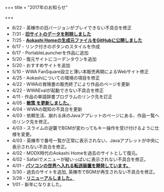 +++
title = "2017年のお知らせ"

+++

- 8/22 - 英棟市の旧バージョンがプレイできない不具合を修正
- 7/31 - [**旧サイトのデータを削除しました**](07_31.html)
- 7/25 - [**Aokashi Homeの生成元ファイルをGitHubに公開しました**](07_25.html)
- 6/17 - リンク付きのボタンのスタイルを作成
- 6/17 - PortableLauncherを作品に追加
- 5/20 - 復元サイトにコーデンタウンを追加
- 5/20 - おすすめサイトを追加
- 5/10 - WWA FanSquare設立と薄い本販売再開によるWebサイト修正
- 4/25 - Aokashiについての環境の項目を修正
- 4/22 - WWAの冒険書の販売終了により作品のページを更新
- 4/22 - WWAEvalが起動できない不具合を修正
- 4/11 - 作品の単語辞書プログラムのリンク先を訂正
- 4/05 - [**散策 を更新しました。**](04_05.html)
- 4/04 - WWAの既知の不具合を更新
- 4/03 - 依頼生活、崩れる床のJavaアプレットのページにある、作品一覧へのリンク先を修正。
- 4/03 - スライムの逆襲でBGMが変わってもキー操作を受け付けるように仕様を変更。
- 4/03 - 英棟市で番号一覧が正常に表示されない、Javaアプレットが中央に表示されない不具合を修正。
- 4/02 - MODX時代のAokashi Homeを過去のサイトとして復元。
- 4/02 - Safariでメニューが縦いっぱいに表示されない不具合を修正。
- 4/01 - [**パソコンの世界へ入れる転送装置を開発しています。**](04_01.html)
- 3/30 - 過去のサイトを追加, 英棟市でBGMが再生されない不具合を修正。
- 3/28 - [**リニューアルしました。**](03_28.html)
- 1/01 - 新年になりました。